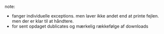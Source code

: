 note: 
- fanger individuelle exceptions. men laver ikke andet end at printe fejlen. men der er klar til at håndtere.
- for sent opdaget dublicates og mærkelig rækkefølge af downloads